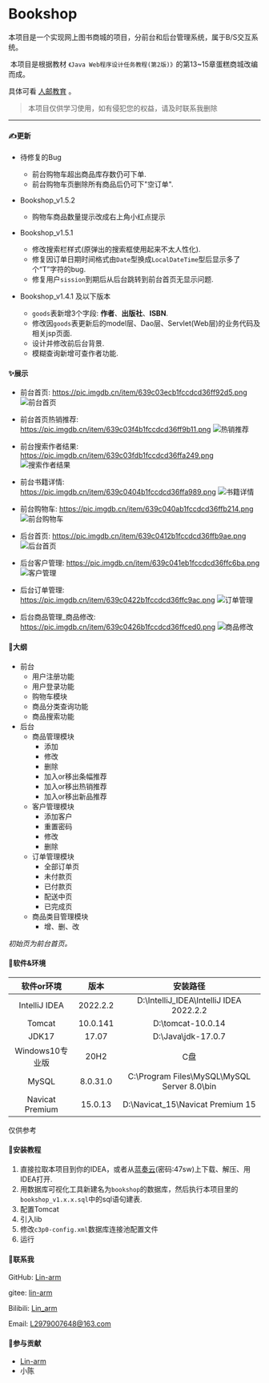 # Bookshop


​	    	本项目是一个实现网上图书商城的项目，分前台和后台管理系统，属于B/S交互系统。

​	    	本项目是根据教材  `《Java Web程序设计任务教程(第2版)》`的第13~15章蛋糕商城改编而成。

具体可看 [人邮教育](https://www.ryjiaoyu.com/book/details/44440) 。

> 本项目仅供学习使用，如有侵犯您的权益，请及时联系我删除

------

#### &#9997;更新

- 待修复的Bug
  - 前台购物车超出商品库存数仍可下单.
  - 前台购物车页删除所有商品后仍可下"空订单".
- Bookshop_v1.5.2
  - 购物车商品数量提示改成右上角小红点提示

- Bookshop_v1.5.1
  - 修改搜索栏样式(原弹出的搜索框使用起来不太人性化).
  - 修复因订单日期时间格式由`Date`型换成`LocalDateTime`型后显示多了个“T”字符的bug.
  - 修复用户`sission`到期后从后台跳转到前台首页无显示问题.

- Bookshop_v1.4.1 及以下版本
  - `goods`表新增3个字段: **作者**、**出版社**、**ISBN**.
  - 修改因`goods`表更新后的model层、Dao层、Servlet(Web层)的业务代码及相关jsp页面.
  - 设计并修改前后台背景.
  - 模糊查询新增可查作者功能.



#### &#10024;展示



- 前台首页:  https://pic.imgdb.cn/item/639c03ecb1fccdcd36ff92d5.png
![前台首页](https://files.superbed.cn/static/images/92/d5/639c03ecb1fccdcd36ff92d5.png)



- 前台首页热销推荐: https://pic.imgdb.cn/item/639c03f4b1fccdcd36ff9b11.png
![热销推荐](https://files.superbed.cn/static/images/9b/11/639c03f4b1fccdcd36ff9b11.png)



- 前台搜索作者结果: https://pic.imgdb.cn/item/639c03fdb1fccdcd36ffa249.png
![搜索作者结果](https://files.superbed.cn/static/images/a2/49/639c03fdb1fccdcd36ffa249.png)



- 前台书籍详情: https://pic.imgdb.cn/item/639c0404b1fccdcd36ffa989.png
![书籍详情](https://files.superbed.cn/static/images/a9/89/639c0404b1fccdcd36ffa989.png)



- 前台购物车: https://pic.imgdb.cn/item/639c040ab1fccdcd36ffb214.png
![前台购物车](https://files.superbed.cn/static/images/b2/14/639c040ab1fccdcd36ffb214.png)



- 后台首页: https://pic.imgdb.cn/item/639c0412b1fccdcd36ffb9ae.png
![后台首页](https://files.superbed.cn/static/images/b9/ae/639c0412b1fccdcd36ffb9ae.png)



- 后台客户管理: https://pic.imgdb.cn/item/639c041eb1fccdcd36ffc6ba.png
![客户管理](https://files.superbed.cn/static/images/c6/ba/639c041eb1fccdcd36ffc6ba.png)



- 后台订单管理: https://pic.imgdb.cn/item/639c0422b1fccdcd36ffc9ac.png
![订单管理](https://files.superbed.cn/static/images/c9/ac/639c0422b1fccdcd36ffc9ac.png)



- 后台商品管理_商品修改: https://pic.imgdb.cn/item/639c0426b1fccdcd36ffced0.png
![商品修改](https://files.superbed.cn/static/images/ce/d0/639c0426b1fccdcd36ffced0.png)



#### &#128640;大纲

- 前台
  - 用户注册功能
  - 用户登录功能
  - 购物车模块
  - 商品分类查询功能
  - 商品搜索功能
- 后台
  - 商品管理模块
    - 添加
    - 修改
    - 删除
    - 加入or移出条幅推荐
    - 加入or移出热销推荐
    - 加入or移出新品推荐
  - 客户管理模块
    - 添加客户
    - 重置密码
    - 修改
    - 删除
  - 订单管理模块
    - 全部订单页
    - 未付款页
    - 已付款页
    - 配送中页
    - 已完成页
  - 商品类目管理模块
    - 增、删、改



*初始页为前台首页。*



#### &#127752;软件&环境

|   软件or环境    |   版本   |                  安装路径                   |
| :-------------: | :------: | :-----------------------------------------: |
|  IntelliJ IDEA  | 2022.2.2 |   D:\IntelliJ_IDEA\IntelliJ IDEA 2022.2.2   |
|     Tomcat      | 10.0.141 |              D:\tomcat-10.0.14              |
|      JDK17      | 17.07 |            D:\Java\jdk-17.0.7            |
| Windows10专业版 |   20H2   |                     C盘                     |
|      MySQL      | 8.0.31.0 | C:\Program Files\MySQL\MySQL Server 8.0\bin |
| Navicat Premium | 15.0.13  |      D:\Navicat_15\Navicat Premium 15       |

仅供参考



#### &#127827;安装教程

1.  直接拉取本项目到你的IDEA，或者从[蓝奏云](https://wwyw.lanzoue.com/b02237m2j)(密码:47sw)上下载、解压、用IDEA打开.
1.  用数据库可视化工具新建名为`bookshop`的数据库，然后执行本项目里的`bookshop_v1.x.x.sql`中的sql语句建表.
1.  配置Tomcat
1.  引入lib
1.  修改`c3p0-config.xml`数据库连接池配置文件
1.  运行



#### &#128140;联系我

GitHub: [Lin-arm](https://github.com/Lin-arm)

gitee: [lin-arm](https://gitee.com/lin-arm)

Bilibili: [Lin_arm](https://space.bilibili.com/474895641?spm_id_from=333.1007.0.0)

Email: L2979007648@163.com



#### &#129309;参与贡献

- [Lin-arm](https://github.com/Lin-arm)
- 小陈
